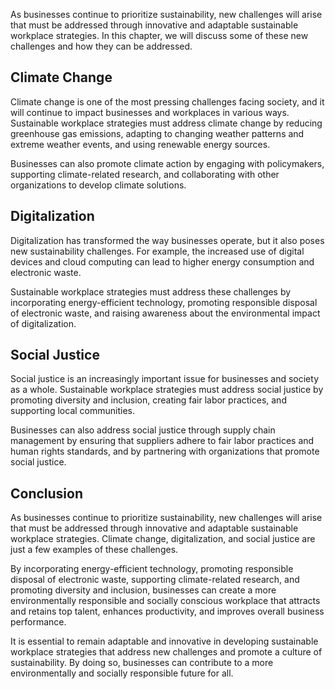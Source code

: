 
As businesses continue to prioritize sustainability, new challenges will arise that must be addressed through innovative and adaptable sustainable workplace strategies. In this chapter, we will discuss some of these new challenges and how they can be addressed.

Climate Change
--------------

Climate change is one of the most pressing challenges facing society, and it will continue to impact businesses and workplaces in various ways. Sustainable workplace strategies must address climate change by reducing greenhouse gas emissions, adapting to changing weather patterns and extreme weather events, and using renewable energy sources.

Businesses can also promote climate action by engaging with policymakers, supporting climate-related research, and collaborating with other organizations to develop climate solutions.

Digitalization
--------------

Digitalization has transformed the way businesses operate, but it also poses new sustainability challenges. For example, the increased use of digital devices and cloud computing can lead to higher energy consumption and electronic waste.

Sustainable workplace strategies must address these challenges by incorporating energy-efficient technology, promoting responsible disposal of electronic waste, and raising awareness about the environmental impact of digitalization.

Social Justice
--------------

Social justice is an increasingly important issue for businesses and society as a whole. Sustainable workplace strategies must address social justice by promoting diversity and inclusion, creating fair labor practices, and supporting local communities.

Businesses can also address social justice through supply chain management by ensuring that suppliers adhere to fair labor practices and human rights standards, and by partnering with organizations that promote social justice.

Conclusion
----------

As businesses continue to prioritize sustainability, new challenges will arise that must be addressed through innovative and adaptable sustainable workplace strategies. Climate change, digitalization, and social justice are just a few examples of these challenges.

By incorporating energy-efficient technology, promoting responsible disposal of electronic waste, supporting climate-related research, and promoting diversity and inclusion, businesses can create a more environmentally responsible and socially conscious workplace that attracts and retains top talent, enhances productivity, and improves overall business performance.

It is essential to remain adaptable and innovative in developing sustainable workplace strategies that address new challenges and promote a culture of sustainability. By doing so, businesses can contribute to a more environmentally and socially responsible future for all.
